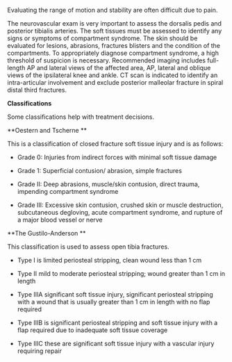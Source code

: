Evaluating the range of motion and stability are often difficult due to pain.

The neurovascular exam is very important to assess the dorsalis pedis and posterior tibialis arteries. The soft tissues must be assessed to identify any signs or symptoms of compartment syndrome. The skin should be evaluated for lesions, abrasions, fractures blisters and the condition of the compartments. To appropriately diagnose compartment syndrome, a high threshold of suspicion is necessary. Recommended imaging includes full-length AP and lateral views of the affected area, AP, lateral and oblique views of the ipsilateral knee and ankle. CT scan is indicated to identify an intra-articular involvement and exclude posterior malleolar fracture in spiral distal third fractures.

**Classifications**

Some classifications help with treatment decisions.

**Oestern and Tscherne
**

This is a classification of closed fracture soft tissue injury and is as follows:

- Grade 0: Injuries from indirect forces with minimal soft tissue damage

- Grade 1: Superficial contusion/ abrasion, simple fractures

- Grade II: Deep abrasions, muscle/skin contusion, direct trauma, impending compartment syndrome

- Grade III: Excessive skin contusion, crushed skin or muscle destruction, subcutaneous degloving, acute compartment syndrome, and rupture of a major blood vessel or nerve

**The Gustilo-Anderson
**

This classification is used to assess open tibia fractures.

- Type I is limited periosteal stripping, clean wound less than 1 cm

- Type II mild to moderate periosteal stripping; wound greater than 1 cm in length

- Type IIIA significant soft tissue injury, significant periosteal stripping with a wound that is usually greater than 1 cm in length with no flap required

- Type IIIB is significant periosteal stripping and soft tissue injury with a flap required due to inadequate soft tissue coverage

- Type IIIC these are significant soft tissue injury with a vascular injury requiring repair